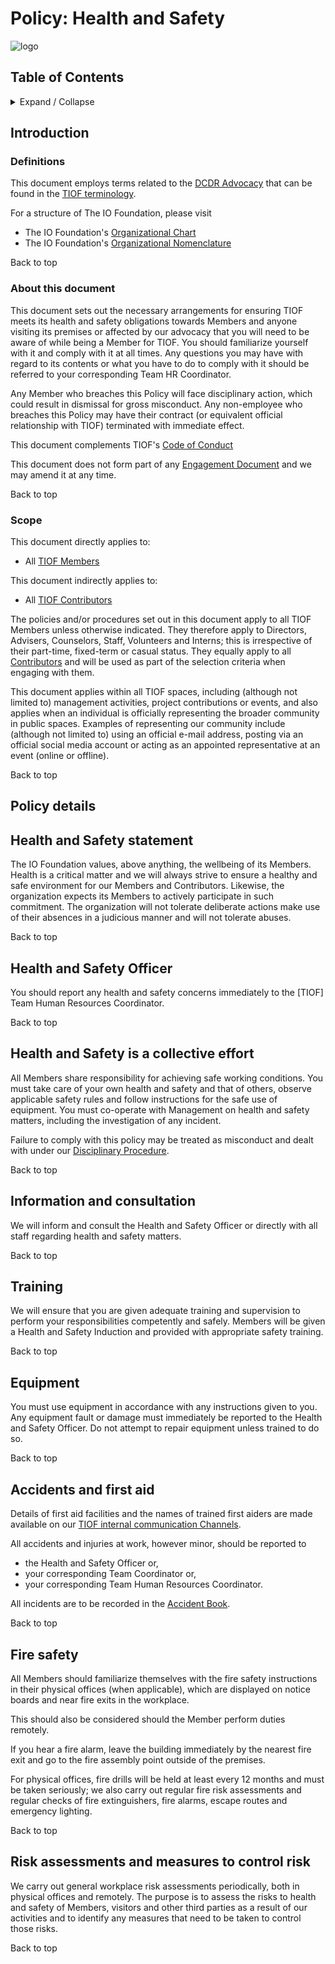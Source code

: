 # Policy: Health and Safety

![logo](http://tiof.click/TIOFWikiHeader)

## Table of Contents

<details>

<summary>Expand / Collapse</summary>

&#x20;

1. Introduction
   * Definitions
   * About this document
   * Scope
2. Policy details
   * Health and Safety statement
   * Health and Safety Officer
   * Health and Safety is a collective effort
   * Information and consultation
   * Training
   * Equipment
   * Accidents and first aid
   * Fire safety
   * Risk assessments and measures to control risk
   * Computers and display screen equipment

</details>

## Introduction

### Definitions

This document employs terms related to the [DCDR Advocacy](http://tiof.click/Advocacy) that can be found in the [TIOF terminology](http://tiof.click/Terminology).

For a structure of The IO Foundation, please visit

* The IO Foundation's [Organizational Chart](http://tiof.click/TIOFOrgChart)
* The IO Foundation's [Organizational Nomenclature](http://tiof.click/OrgNomenclature)

Back to top

### About this document

This document sets out the necessary arrangements for ensuring TIOF meets its health and safety obligations towards Members and anyone visiting its premises or affected by our advocacy that you will need to be aware of while being a Member for TIOF. You should familiarize yourself with it and comply with it at all times. Any questions you may have with regard to its contents or what you have to do to comply with it should be referred to your corresponding Team HR Coordinator.

Any Member who breaches this Policy will face disciplinary action, which could result in dismissal for gross misconduct. Any non-employee who breaches this Policy may have their contract (or equivalent official relationship with TIOF) terminated with immediate effect.

This document complements TIOF's [Code of Conduct](http://tiof.click/TIOFPolicyCoC)

This document does not form part of any [Engagement Document](https://github.com/TheIOFoundation/TIOF/wiki/Terminology#engagement-document) and we may amend it at any time.

Back to top

### Scope

This document directly applies to:

* All [TIOF Members](https://github.com/TheIOFoundation/TIOF/wiki/Terminology#member)

This document indirectly applies to:

* All [TIOF Contributors](https://github.com/TheIOFoundation/TIOF/wiki/Terminology#contributors)

The policies and/or procedures set out in this document apply to all TIOF Members unless otherwise indicated. They therefore apply to Directors, Advisers, Counselors, Staff, Volunteers and Interns; this is irrespective of their part-time, fixed-term or casual status. They equally apply to all [Contributors](https://github.com/TheIOFoundation/TIOF/wiki/Terminology#contributors) and will be used as part of the selection criteria when engaging with them.

This document applies within all TIOF spaces, including (although not limited to) management activities, project contributions or events, and also applies when an individual is officially representing the broader community in public spaces. Examples of representing our community include (although not limited to) using an official e-mail address, posting via an official social media account or acting as an appointed representative at an event (online or offline).

Back to top

## Policy details

## Health and Safety statement

The IO Foundation values, above anything, the wellbeing of its Members. Health is a critical matter and we will always strive to ensure a healthy and safe environment for our Members and Contributors. Likewise, the organization expects its Members to actively participate in such commitment. The organization will not tolerate deliberate actions make use of their absences in a judicious manner and will not tolerate abuses.

Back to top

## Health and Safety Officer

You should report any health and safety concerns immediately to the \[TIOF] Team Human Resources Coordinator.

Back to top

## Health and Safety is a collective effort

All Members share responsibility for achieving safe working conditions. You must take care of your own health and safety and that of others, observe applicable safety rules and follow instructions for the safe use of equipment. You must co-operate with Management on health and safety matters, including the investigation of any incident.

Failure to comply with this policy may be treated as misconduct and dealt with under our [Disciplinary Procedure](http://tiof.click/ProcedureDisciplinary).

Back to top

## Information and consultation

We will inform and consult the Health and Safety Officer or directly with all staff regarding health and safety matters.

Back to top

## Training

We will ensure that you are given adequate training and supervision to perform your responsibilities competently and safely. Members will be given a Health and Safety Induction and provided with appropriate safety training.

Back to top

## Equipment

You must use equipment in accordance with any instructions given to you. Any equipment fault or damage must immediately be reported to the Health and Safety Officer. Do not attempt to repair equipment unless trained to do so.

Back to top

## Accidents and first aid

Details of first aid facilities and the names of trained first aiders are made available on our [TIOF internal communication Channels](https://github.com/TheIOFoundation/TIOF/wiki/Media-Kit#Internal-Communications).

All accidents and injuries at work, however minor, should be reported to

* the Health and Safety Officer or,
* your corresponding Team Coordinator or,
* your corresponding Team Human Resources Coordinator.

All incidents are to be recorded in the [Accident Book](http://tiof.click/TIOFAccidentBook).

Back to top

## Fire safety

All Members should familiarize themselves with the fire safety instructions in their physical offices (when applicable), which are displayed on notice boards and near fire exits in the workplace.

This should also be considered should the Member perform duties remotely.

If you hear a fire alarm, leave the building immediately by the nearest fire exit and go to the fire assembly point outside of the premises.

For physical offices, fire drills will be held at least every 12 months and must be taken seriously; we also carry out regular fire risk assessments and regular checks of fire extinguishers, fire alarms, escape routes and emergency lighting.

Back to top

## Risk assessments and measures to control risk

We carry out general workplace risk assessments periodically, both in physical offices and remotely. The purpose is to assess the risks to health and safety of Members, visitors and other third parties as a result of our activities and to identify any measures that need to be taken to control those risks.

Back to top
